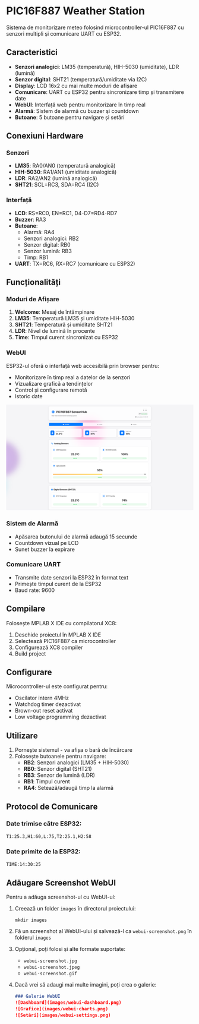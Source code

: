 # PIC16F887 Weather Station

Sistema de monitorizare meteo folosind microcontroller-ul PIC16F887 cu senzori multipli și comunicare UART cu ESP32.

## Caracteristici

- **Senzori analogici**: LM35 (temperatură), HIH-5030 (umiditate), LDR (lumină)
- **Senzor digital**: SHT21 (temperatură/umiditate via I2C)
- **Display**: LCD 16x2 cu mai multe moduri de afișare
- **Comunicare**: UART cu ESP32 pentru sincronizare timp și transmitere date
- **WebUI**: Interfață web pentru monitorizare în timp real
- **Alarmă**: Sistem de alarmă cu buzzer și countdown
- **Butoane**: 5 butoane pentru navigare și setări

## Conexiuni Hardware

### Senzori
- **LM35**: RA0/AN0 (temperatură analogică)
- **HIH-5030**: RA1/AN1 (umiditate analogică)
- **LDR**: RA2/AN2 (lumină analogică)
- **SHT21**: SCL=RC3, SDA=RC4 (I2C)

### Interfață
- **LCD**: RS=RC0, EN=RC1, D4-D7=RD4-RD7
- **Buzzer**: RA3
- **Butoane**: 
  - Alarmă: RA4
  - Senzori analogici: RB2
  - Senzor digital: RB0
  - Senzor lumină: RB3
  - Timp: RB1
- **UART**: TX=RC6, RX=RC7 (comunicare cu ESP32)

## Funcționalități

### Moduri de Afișare
1. **Welcome**: Mesaj de întâmpinare
2. **LM35**: Temperatură LM35 și umiditate HIH-5030
3. **SHT21**: Temperatură și umiditate SHT21
4. **LDR**: Nivel de lumină în procente
5. **Time**: Timpul curent sincronizat cu ESP32

### WebUI
ESP32-ul oferă o interfață web accesibilă prin browser pentru:
- Monitorizare în timp real a datelor de la senzori
- Vizualizare grafică a tendințelor
- Control și configurare remotă
- Istoric date

![WebUI Screenshot](images/webui-screenshot.png)

### Sistem de Alarmă
- Apăsarea butonului de alarmă adaugă 15 secunde
- Countdown vizual pe LCD
- Sunet buzzer la expirare

### Comunicare UART
- Transmite date senzori la ESP32 în format text
- Primește timpul curent de la ESP32
- Baud rate: 9600

## Compilare

Folosește MPLAB X IDE cu compilatorul XC8:

1. Deschide proiectul în MPLAB X IDE
2. Selectează PIC16F887 ca microcontroller
3. Configurează XC8 compiler
4. Build project

## Configurare

Microcontroller-ul este configurat pentru:
- Oscilator intern 4MHz
- Watchdog timer dezactivat
- Brown-out reset activat
- Low voltage programming dezactivat

## Utilizare

1. Pornește sistemul - va afișa o bară de încărcare
2. Folosește butoanele pentru navigare:
   - **RB2**: Senzori analogici (LM35 + HIH-5030)
   - **RB0**: Senzor digital (SHT21)
   - **RB3**: Senzor de lumină (LDR)
   - **RB1**: Timpul curent
   - **RA4**: Setează/adaugă timp la alarmă

## Protocol de Comunicare

### Date trimise către ESP32:
```
T1:25.3,H1:60,L:75,T2:25.1,H2:58
```

### Date primite de la ESP32:
```
TIME:14:30:25
```

## Adăugare Screenshot WebUI

Pentru a adăuga screenshot-ul cu WebUI-ul:

1. Creează un folder `images` în directorul proiectului:
   ```
   mkdir images
   ```

2. Fă un screenshot al WebUI-ului și salvează-l ca `webui-screenshot.png` în folderul `images`

3. Opțional, poți folosi și alte formate suportate:
   - `webui-screenshot.jpg`
   - `webui-screenshot.jpeg`
   - `webui-screenshot.gif`

4. Dacă vrei să adaugi mai multe imagini, poți crea o galerie:
   ```markdown
   ### Galerie WebUI
   ![Dashboard](images/webui-dashboard.png)
   ![Grafice](images/webui-charts.png)
   ![Setări](images/webui-settings.png)
   ```
